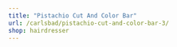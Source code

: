 ```yaml
---
title: "Pistachio Cut And Color Bar"
url: /carlsbad/pistachio-cut-and-color-bar-3/
shop: hairdresser
---
```

